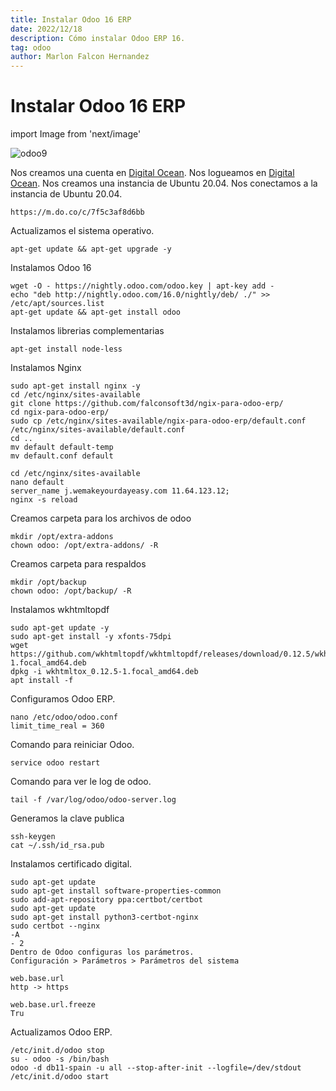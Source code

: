 ```yaml
---
title: Instalar Odoo 16 ERP
date: 2022/12/18
description: Cómo instalar Odoo ERP 16.
tag: odoo
author: Marlon Falcon Hernandez
---
```


# Instalar Odoo 16 ERP
import Image from 'next/image'

<Image
  src="/images/posts/instalar_odoo_16.png"
  alt="odoo9"
  width={1280}
  height={720}
  priority
  className="next-image"
/>

Nos creamos una cuenta en [Digital Ocean](https://m.do.co/c/7f5c3af8d6bb). Nos logueamos en [Digital Ocean](https://m.do.co/c/7f5c3af8d6bb). Nos creamos una instancia de Ubuntu 20.04. Nos conectamos a la instancia de Ubuntu 20.04.
```
https://m.do.co/c/7f5c3af8d6bb
```

Actualizamos el sistema operativo.
```
apt-get update && apt-get upgrade -y
```

Instalamos Odoo 16
```
wget -O - https://nightly.odoo.com/odoo.key | apt-key add -
echo "deb http://nightly.odoo.com/16.0/nightly/deb/ ./" >> /etc/apt/sources.list
apt-get update && apt-get install odoo
```

Instalamos librerias complementarias
```
apt-get install node-less
```

Instalamos Nginx
```
sudo apt-get install nginx -y
cd /etc/nginx/sites-available
git clone https://github.com/falconsoft3d/ngix-para-odoo-erp/
cd ngix-para-odoo-erp/
sudo cp /etc/nginx/sites-available/ngix-para-odoo-erp/default.conf /etc/nginx/sites-available/default.conf
cd ..
mv default default-temp
mv default.conf default

cd /etc/nginx/sites-available
nano default
server_name j.wemakeyourdayeasy.com 11.64.123.12;
nginx -s reload
```

Creamos carpeta para los archivos de odoo
```
mkdir /opt/extra-addons
chown odoo: /opt/extra-addons/ -R
```

Creamos carpeta para respaldos
```
mkdir /opt/backup
chown odoo: /opt/backup/ -R
```

Instalamos wkhtmltopdf
```
sudo apt-get update -y
sudo apt-get install -y xfonts-75dpi
wget https://github.com/wkhtmltopdf/wkhtmltopdf/releases/download/0.12.5/wkhtmltox_0.12.5-1.focal_amd64.deb
dpkg -i wkhtmltox_0.12.5-1.focal_amd64.deb
apt install -f
```

Configuramos Odoo ERP.
```
nano /etc/odoo/odoo.conf
limit_time_real = 360
```

Comando para reiniciar Odoo.
```
service odoo restart
```

Comando para ver le log de odoo.
```
tail -f /var/log/odoo/odoo-server.log
```

Generamos la clave publica
```
ssh-keygen
cat ~/.ssh/id_rsa.pub
```

Instalamos certificado digital.
```
sudo apt-get update
sudo apt-get install software-properties-common
sudo add-apt-repository ppa:certbot/certbot
sudo apt-get update
sudo apt-get install python3-certbot-nginx
sudo certbot --nginx
-A
- 2
Dentro de Odoo configuras los parámetros.
Configuración > Parámetros > Parámetros del sistema

web.base.url
http -> https

web.base.url.freeze
Tru
```


Actualizamos Odoo ERP.
```
/etc/init.d/odoo stop
su - odoo -s /bin/bash
odoo -d db11-spain -u all --stop-after-init --logfile=/dev/stdout
/etc/init.d/odoo start
```
